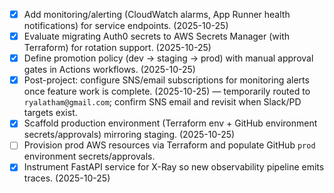 - [x] Add monitoring/alerting (CloudWatch alarms, App Runner health notifications) for service endpoints. (2025-10-25)
- [x] Evaluate migrating Auth0 secrets to AWS Secrets Manager (with Terraform) for rotation support. (2025-10-25)
- [x] Define promotion policy (dev → staging → prod) with manual approval gates in Actions workflows. (2025-10-25)
- [x] Post-project: configure SNS/email subscriptions for monitoring alerts once feature work is complete. (2025-10-25) — temporarily routed to `ryalatham@gmail.com`; confirm SNS email and revisit when Slack/PD targets exist.
- [x] Scaffold production environment (Terraform env + GitHub environment secrets/approvals) mirroring staging. (2025-10-25)
- [ ] Provision prod AWS resources via Terraform and populate GitHub `prod` environment secrets/approvals.
- [x] Instrument FastAPI service for X-Ray so new observability pipeline emits traces. (2025-10-25)
